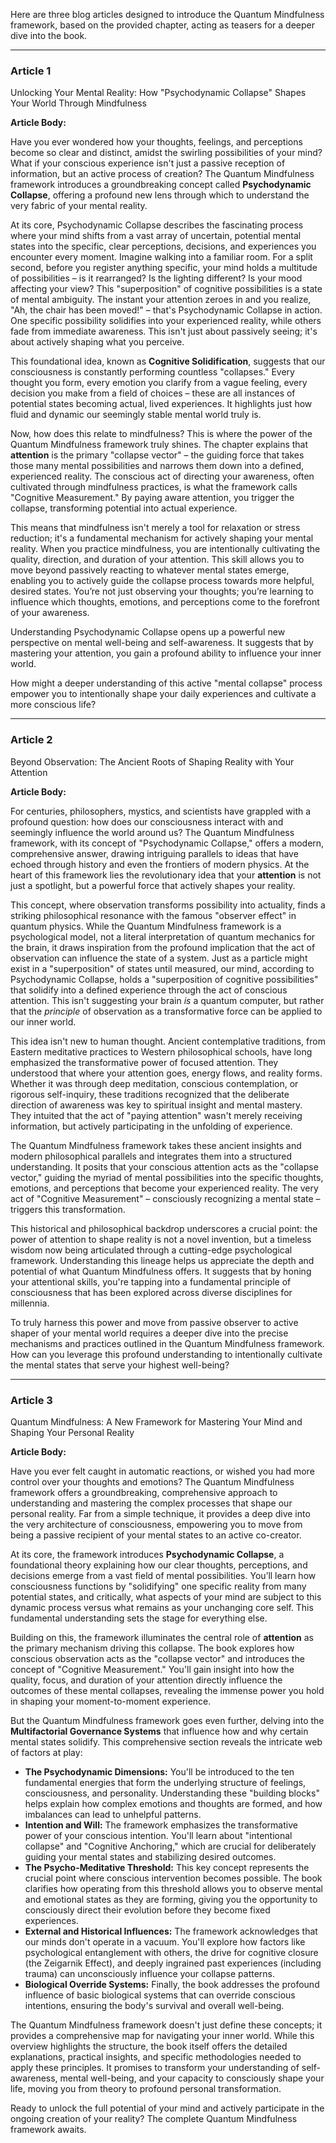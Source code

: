 Here are three blog articles designed to introduce the Quantum Mindfulness framework, based on the provided chapter, acting as teasers for a deeper dive into the book.

---

### Article 1

 Unlocking Your Mental Reality: How "Psychodynamic Collapse" Shapes Your World Through Mindfulness

**Article Body:**

Have you ever wondered how your thoughts, feelings, and perceptions become so clear and distinct, amidst the swirling possibilities of your mind? What if your conscious experience isn't just a passive reception of information, but an active process of creation? The Quantum Mindfulness framework introduces a groundbreaking concept called **Psychodynamic Collapse**, offering a profound new lens through which to understand the very fabric of your mental reality.

At its core, Psychodynamic Collapse describes the fascinating process where your mind shifts from a vast array of uncertain, potential mental states into the specific, clear perceptions, decisions, and experiences you encounter every moment. Imagine walking into a familiar room. For a split second, before you register anything specific, your mind holds a multitude of possibilities – is it rearranged? Is the lighting different? Is your mood affecting your view? This "superposition" of cognitive possibilities is a state of mental ambiguity. The instant your attention zeroes in and you realize, "Ah, the chair has been moved!" – that's Psychodynamic Collapse in action. One specific possibility solidifies into your experienced reality, while others fade from immediate awareness. This isn't just about passively seeing; it's about actively shaping what you perceive.

This foundational idea, known as **Cognitive Solidification**, suggests that our consciousness is constantly performing countless "collapses." Every thought you form, every emotion you clarify from a vague feeling, every decision you make from a field of choices – these are all instances of potential states becoming actual, lived experiences. It highlights just how fluid and dynamic our seemingly stable mental world truly is.

Now, how does this relate to mindfulness? This is where the power of the Quantum Mindfulness framework truly shines. The chapter explains that **attention** is the primary "collapse vector" – the guiding force that takes those many mental possibilities and narrows them down into a defined, experienced reality. The conscious act of directing your awareness, often cultivated through mindfulness practices, is what the framework calls "Cognitive Measurement." By paying aware attention, you trigger the collapse, transforming potential into actual experience.

This means that mindfulness isn't merely a tool for relaxation or stress reduction; it's a fundamental mechanism for actively shaping your mental reality. When you practice mindfulness, you are intentionally cultivating the quality, direction, and duration of your attention. This skill allows you to move beyond passively reacting to whatever mental states emerge, enabling you to actively guide the collapse process towards more helpful, desired states. You’re not just observing your thoughts; you’re learning to influence which thoughts, emotions, and perceptions come to the forefront of your awareness.

Understanding Psychodynamic Collapse opens up a powerful new perspective on mental well-being and self-awareness. It suggests that by mastering your attention, you gain a profound ability to influence your inner world.

How might a deeper understanding of this active "mental collapse" process empower you to intentionally shape your daily experiences and cultivate a more conscious life?

---

### Article 2

 Beyond Observation: The Ancient Roots of Shaping Reality with Your Attention

**Article Body:**

For centuries, philosophers, mystics, and scientists have grappled with a profound question: how does our consciousness interact with and seemingly influence the world around us? The Quantum Mindfulness framework, with its concept of "Psychodynamic Collapse," offers a modern, comprehensive answer, drawing intriguing parallels to ideas that have echoed through history and even the frontiers of modern physics. At the heart of this framework lies the revolutionary idea that your **attention** is not just a spotlight, but a powerful force that actively shapes your reality.

This concept, where observation transforms possibility into actuality, finds a striking philosophical resonance with the famous "observer effect" in quantum physics. While the Quantum Mindfulness framework is a psychological model, not a literal interpretation of quantum mechanics for the brain, it draws inspiration from the profound implication that the act of observation can influence the state of a system. Just as a particle might exist in a "superposition" of states until measured, our mind, according to Psychodynamic Collapse, holds a "superposition of cognitive possibilities" that solidify into a defined experience through the act of conscious attention. This isn't suggesting your brain *is* a quantum computer, but rather that the *principle* of observation as a transformative force can be applied to our inner world.

This idea isn't new to human thought. Ancient contemplative traditions, from Eastern meditative practices to Western philosophical schools, have long emphasized the transformative power of focused attention. They understood that where your attention goes, energy flows, and reality forms. Whether it was through deep meditation, conscious contemplation, or rigorous self-inquiry, these traditions recognized that the deliberate direction of awareness was key to spiritual insight and mental mastery. They intuited that the act of "paying attention" wasn't merely receiving information, but actively participating in the unfolding of experience.

The Quantum Mindfulness framework takes these ancient insights and modern philosophical parallels and integrates them into a structured understanding. It posits that your conscious attention acts as the "collapse vector," guiding the myriad of mental possibilities into the specific thoughts, emotions, and perceptions that become your experienced reality. The very act of "Cognitive Measurement" – consciously recognizing a mental state – triggers this transformation.

This historical and philosophical backdrop underscores a crucial point: the power of attention to shape reality is not a novel invention, but a timeless wisdom now being articulated through a cutting-edge psychological framework. Understanding this lineage helps us appreciate the depth and potential of what Quantum Mindfulness offers. It suggests that by honing your attentional skills, you're tapping into a fundamental principle of consciousness that has been explored across diverse disciplines for millennia.

To truly harness this power and move from passive observer to active shaper of your mental world requires a deeper dive into the precise mechanisms and practices outlined in the Quantum Mindfulness framework. How can you leverage this profound understanding to intentionally cultivate the mental states that serve your highest well-being?

---

### Article 3

 Quantum Mindfulness: A New Framework for Mastering Your Mind and Shaping Your Personal Reality

**Article Body:**

Have you ever felt caught in automatic reactions, or wished you had more control over your thoughts and emotions? The Quantum Mindfulness framework offers a groundbreaking, comprehensive approach to understanding and mastering the complex processes that shape our personal reality. Far from a simple technique, it provides a deep dive into the very architecture of consciousness, empowering you to move from being a passive recipient of your mental states to an active co-creator.

At its core, the framework introduces **Psychodynamic Collapse**, a foundational theory explaining how our clear thoughts, perceptions, and decisions emerge from a vast field of mental possibilities. You’ll learn how consciousness functions by "solidifying" one specific reality from many potential states, and critically, what aspects of your mind are subject to this dynamic process versus what remains as your unchanging core self. This fundamental understanding sets the stage for everything else.

Building on this, the framework illuminates the central role of **attention** as the primary mechanism driving this collapse. The book explores how conscious observation acts as the "collapse vector" and introduces the concept of "Cognitive Measurement." You'll gain insight into how the quality, focus, and duration of your attention directly influence the outcomes of these mental collapses, revealing the immense power you hold in shaping your moment-to-moment experience.

But the Quantum Mindfulness framework goes even further, delving into the **Multifactorial Governance Systems** that influence how and why certain mental states solidify. This comprehensive section reveals the intricate web of factors at play:

*   **The Psychodynamic Dimensions:** You'll be introduced to the ten fundamental energies that form the underlying structure of feelings, consciousness, and personality. Understanding these "building blocks" helps explain how complex emotions and thoughts are formed, and how imbalances can lead to unhelpful patterns.
*   **Intention and Will:** The framework emphasizes the transformative power of your conscious intention. You'll learn about "intentional collapse" and "Cognitive Anchoring," which are crucial for deliberately guiding your mental states and stabilizing desired outcomes.
*   **The Psycho-Meditative Threshold:** This key concept represents the crucial point where conscious intervention becomes possible. The book clarifies how operating from this threshold allows you to observe mental and emotional states as they are forming, giving you the opportunity to consciously direct their evolution before they become fixed experiences.
*   **External and Historical Influences:** The framework acknowledges that our minds don't operate in a vacuum. You'll explore how factors like psychological entanglement with others, the drive for cognitive closure (the Zeigarnik Effect), and deeply ingrained past experiences (including trauma) can unconsciously influence your collapse patterns.
*   **Biological Override Systems:** Finally, the book addresses the profound influence of basic biological systems that can override conscious intentions, ensuring the body's survival and overall well-being.

The Quantum Mindfulness framework doesn't just define these concepts; it provides a comprehensive map for navigating your inner world. While this overview highlights the structure, the book itself offers the detailed explanations, practical insights, and specific methodologies needed to apply these principles. It promises to transform your understanding of self-awareness, mental well-being, and your capacity to consciously shape your life, moving you from theory to profound personal transformation.

Ready to unlock the full potential of your mind and actively participate in the ongoing creation of your reality? The complete Quantum Mindfulness framework awaits.